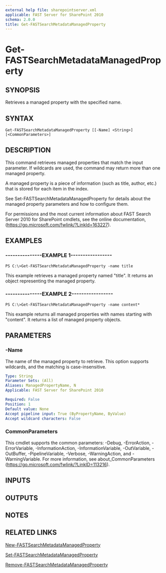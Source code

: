 ```yaml
---
external help file: sharepointserver.xml
applicable: FAST Server for SharePoint 2010
schema: 2.0.0
title: Get-FASTSearchMetadataManagedProperty
---
```


# Get-FASTSearchMetadataManagedProperty

## SYNOPSIS
Retrieves a managed property with the specified name.

## SYNTAX

```
Get-FASTSearchMetadataManagedProperty [[-Name] <String>] [<CommonParameters>]
```

## DESCRIPTION
This command retrieves managed properties that match the input parameter.
If wildcards are used, the command may return more than one managed property.

A managed property is a piece of information (such as title, author, etc.) that is stored for each item in the index.

See Set-FASTSearchMetadataManagedProperty for details about the managed property parameters and how to configure them.

For permissions and the most current information about FAST Search Server 2010 for SharePoint cmdlets, see the online documentation, (https://go.microsoft.com/fwlink/?LinkId=163227).

## EXAMPLES

### ---------------EXAMPLE 1-----------------
```
PS C:\>Get-FASTSearchMetadataManagedProperty -name title
```

This example retrieves a managed property named "title".
It returns an object representing the managed property.

### ---------------EXAMPLE 2-----------------
```
PS C:\>Get-FASTSearchMetadataManagedProperty -name content*
```

This example returns all managed properties with names starting with "content".
It returns a list of managed property objects.

## PARAMETERS

### -Name
The name of the managed property to retrieve.
This option supports wildcards, and the matching is case-insensitive.

```yaml
Type: String
Parameter Sets: (All)
Aliases: ManagedPropertyName, N
Applicable: FAST Server for SharePoint 2010

Required: False
Position: 1
Default value: None
Accept pipeline input: True (ByPropertyName, ByValue)
Accept wildcard characters: False
```

### CommonParameters
This cmdlet supports the common parameters: -Debug, -ErrorAction, -ErrorVariable, -InformationAction, -InformationVariable, -OutVariable, -OutBuffer, -PipelineVariable, -Verbose, -WarningAction, and -WarningVariable. For more information, see about_CommonParameters (https://go.microsoft.com/fwlink/?LinkID=113216).

## INPUTS

## OUTPUTS

## NOTES

## RELATED LINKS

[New-FASTSearchMetadataManagedProperty](New-FASTSearchMetadataManagedProperty.md)

[Set-FASTSearchMetadataManagedProperty](Set-FASTSearchMetadataManagedProperty.md)

[Remove-FASTSearchMetadataManagedProperty](Remove-FASTSearchMetadataManagedProperty.md)

